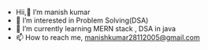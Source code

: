 - Hii,👋  I’m manish kumar
- 👀 I’m interested in Problem Solving(DSA) 
- 🌱 I’m currently learning MERN stack , DSA in java
- 📫 How to reach me,  manishkumar28112005@gmail.com
  

<!---
manish-kumar-7/manish-kumar-7 is a ✨ special ✨ repository because its `README.md` (this file) appears on your GitHub profile.
You can click the Preview link to take a look at your changes.
--->
